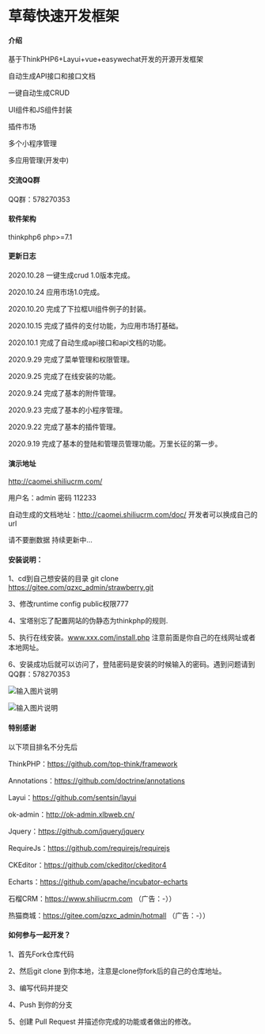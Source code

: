# 草莓快速开发框架

#### 介绍
基于ThinkPHP6+Layui+vue+easywechat开发的开源开发框架

自动生成API接口和接口文档

一键自动生成CRUD

UI组件和JS组件封装

插件市场

多个小程序管理

多应用管理(开发中)

#### 交流QQ群
QQ群：578270353

#### 软件架构
thinkphp6 php>=7.1

#### 更新日志

2020.10.28 一键生成crud 1.0版本完成。

2020.10.24 应用市场1.0完成。

2020.10.20 完成了下拉框UI组件例子的封装。

2020.10.15 完成了插件的支付功能，为应用市场打基础。

2020.10.1 完成了自动生成api接口和api文档的功能。

2020.9.29 完成了菜单管理和权限管理。

2020.9.25 完成了在线安装的功能。

2020.9.24 完成了基本的附件管理。

2020.9.23 完成了基本的小程序管理。

2020.9.22 完成了基本的插件管理。

2020.9.19 完成了基本的登陆和管理员管理功能。万里长征的第一步。

#### 演示地址
http://caomei.shiliucrm.com/

用户名：admin 密码 112233

自动生成的文档地址：http://caomei.shiliucrm.com/doc/ 开发者可以换成自己的url

请不要删数据
持续更新中...

#### 安装说明：

1、cd到自己想安装的目录 git clone https://gitee.com/qzxc_admin/strawberry.git

3、修改runtime config public权限777

4、宝塔别忘了配置网站的伪静态为thinkphp的规则.

5、执行在线安装。www.xxx.com/install.php 注意前面是你自己的在线网址或者本地网址。

6、安装成功后就可以访问了，登陆密码是安装的时候输入的密码。遇到问题请到QQ群：578270353

![输入图片说明](https://images.gitee.com/uploads/images/2020/0929/111351_0cbc35c8_1405153.png "屏幕截图.png")

![输入图片说明](https://images.gitee.com/uploads/images/2020/0919/214104_d0ae3f6b_1405153.png "屏幕截图.png")

####  特别感谢

以下项目排名不分先后

ThinkPHP：https://github.com/top-think/framework

Annotations：https://github.com/doctrine/annotations

Layui：https://github.com/sentsin/layui

ok-admin：http://ok-admin.xlbweb.cn/

Jquery：https://github.com/jquery/jquery

RequireJs：https://github.com/requirejs/requirejs

CKEditor：https://github.com/ckeditor/ckeditor4

Echarts：https://github.com/apache/incubator-echarts

石榴CRM：https://www.shiliucrm.com （广告：-））

热猫商城：https://gitee.com/qzxc_admin/hotmall （广告：-））


#### 如何参与一起开发？

1、首先Fork仓库代码

2、然后git clone 到你本地，注意是clone你fork后的自己的仓库地址。

3、编写代码并提交

4、Push 到你的分支

5、创建 Pull Request 并描述你完成的功能或者做出的修改。